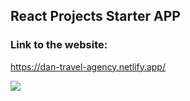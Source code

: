 ## React Projects Starter APP

### Link to the website:

https://dan-travel-agency.netlify.app/

![](tours-min.gif)
